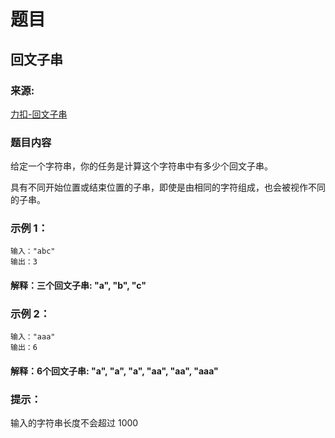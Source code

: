 # 题目

## 回文子串

### 来源:

[力扣-回文子串](https://leetcode-cn.com/problems/palindromic-substrings/)

### 题目内容

给定一个字符串，你的任务是计算这个字符串中有多少个回文子串。

具有不同开始位置或结束位置的子串，即使是由相同的字符组成，也会被视作不同的子串。

### 示例 1：

```plaintext
输入："abc"
输出：3
```

#### 解释：三个回文子串: "a", "b", "c"

### 示例 2：

```plaintext
输入："aaa"
输出：6
```

#### 解释：6个回文子串: "a", "a", "a", "aa", "aa", "aaa"

### 提示：

输入的字符串长度不会超过 1000
